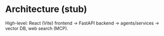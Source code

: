 # Architecture (stub)
High-level: React (Vite) frontend → FastAPI backend → agents/services → vector DB, web search (MCP).
